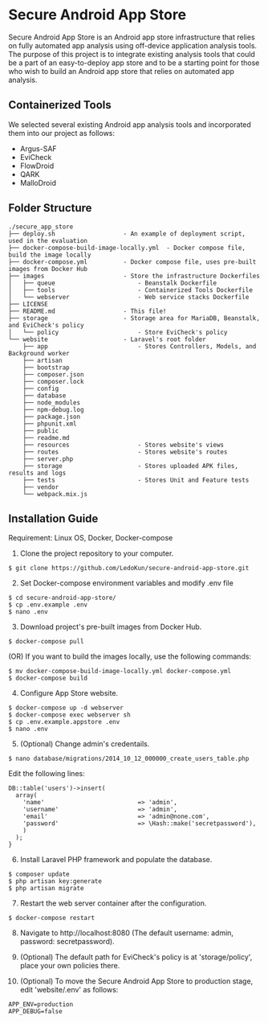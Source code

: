 Secure Android App Store
========================

Secure Android App Store is an Android app store infrastructure that relies on fully automated app analysis using off-device application analysis tools. The purpose of this project is to integrate existing analysis tools that could be a part of an easy-to-deploy app store and to be a starting point for those who wish to build an Android app store that relies on automated app analysis.

Containerized Tools
-------------------

We selected several existing Android app analysis tools and incorporated them into our project as follows:

* Argus-SAF
* EviCheck
* FlowDroid
* QARK
* MalloDroid

Folder Structure
----------------

```
./secure_app_store
├── deploy.sh                   - An example of deployment script, used in the evaluation
├── docker-compose-build-image-locally.yml  - Docker compose file, build the image locally
├── docker-compose.yml          - Docker compose file, uses pre-built images from Docker Hub
├── images                      - Store the infrastructure Dockerfiles
│   ├── queue                       - Beanstalk Dockerfile
│   ├── tools                       - Containerized Tools Dockerfile
│   └── webserver                   - Web service stacks Dockerfile
├── LICENSE
├── README.md                   - This file!
├── storage                     - Storage area for MariaDB, Beanstalk, and EviCheck's policy
│   └── policy                      - Store EviCheck's policy
└── website                     - Laravel's root folder
    ├── app                         - Stores Controllers, Models, and Background worker
    ├── artisan
    ├── bootstrap
    ├── composer.json
    ├── composer.lock
    ├── config
    ├── database
    ├── node_modules
    ├── npm-debug.log
    ├── package.json
    ├── phpunit.xml
    ├── public
    ├── readme.md
    ├── resources                   - Stores website's views
    ├── routes                      - Stores website's routes
    ├── server.php
    ├── storage                     - Stores uploaded APK files, results and logs
    ├── tests                       - Stores Unit and Feature tests
    ├── vendor
    └── webpack.mix.js
```

Installation Guide
------------------

Requirement: Linux OS, Docker, Docker-compose

1. Clone the project repository to your computer.
```
$ git clone https://github.com/LedoKun/secure-android-app-store.git
```

2. Set Docker-compose environment variables and modify .env file
```
$ cd secure-android-app-store/
$ cp .env.example .env
$ nano .env
```

3. Download project's pre-built images from Docker Hub.
```
$ docker-compose pull
```
(OR) If you want to build the images locally, use the following commands:
```
$ mv docker-compose-build-image-locally.yml docker-compose.yml
$ docker-compose build
```

4. Configure App Store website.
```
$ docker-compose up -d webserver
$ docker-compose exec webserver sh
$ cp .env.example.appstore .env
$ nano .env
```

5. (Optional) Change admin's credentails.

```
$ nano database/migrations/2014_10_12_000000_create_users_table.php
```

Edit the following lines:

```
DB::table('users')->insert(
  array(
    'name'                          => 'admin',
    'username'                      => 'admin',
    'email'                         => 'admin@none.com',
    'password'                      => \Hash::make('secretpassword'),
    )
  );
}
```

6. Install Laravel PHP framework and populate the database.
```
$ composer update
$ php artisan key:generate
$ php artisan migrate
```

7. Restart the web server container after the configuration.
```
$ docker-compose restart
```

8. Navigate to http://localhost:8080 (The default username: admin, password: secretpassword).

9. (Optional) The default path for EviCheck's policy is at 'storage/policy', place your own policies there.

10. (Optional) To move the Secure Android App Store to production stage, edit 'website/.env' as follows:
```
APP_ENV=production
APP_DEBUG=false
```
